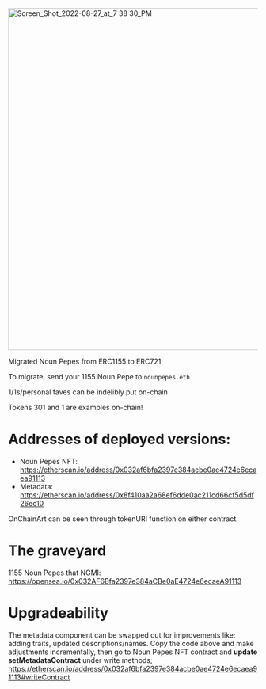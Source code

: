 <img width="691" alt="Screen_Shot_2022-08-27_at_7 38 30_PM" src="https://user-images.githubusercontent.com/10412348/187055287-c8ec9641-d18d-4bc5-b6c2-85fd39e4c71f.png">

Migrated Noun Pepes from ERC1155 to ERC721 

To migrate, send your 1155 Noun Pepe to `nounpepes.eth`

1/1s/personal faves can be indelibly put on-chain 

Tokens 301 and 1 are examples on-chain! 

# Addresses of deployed versions:
- Noun Pepes NFT: https://etherscan.io/address/0x032af6bfa2397e384acbe0ae4724e6ecaea91113
- Metadata: https://etherscan.io/address/0x8f410aa2a68ef6dde0ac211cd66cf5d5df26ec10

OnChainArt can be seen through tokenURI function on either contract.

# The graveyard 
1155 Noun Pepes that NGMI: https://opensea.io/0x032AF6Bfa2397e384aCBe0aE4724e6ecaeA91113

# Upgradeability
The metadata component can be swapped out for improvements like: adding traits, updated descriptions/names.
Copy the code above and make adjustments incrementally, then go to Noun Pepes NFT contract and 
**update setMetadataContract** under write methods; https://etherscan.io/address/0x032af6bfa2397e384acbe0ae4724e6ecaea91113#writeContract
